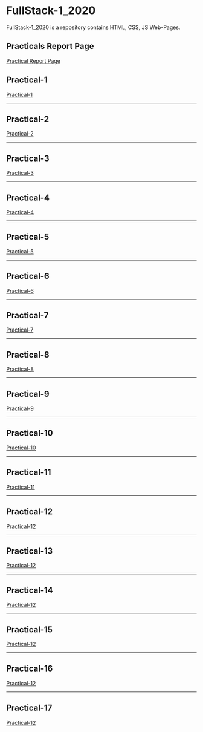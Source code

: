 # FullStack-1_2020
FullStack-1_2020 is a repository contains HTML, CSS, JS Web-Pages.

<h2>Practicals Report Page </h2>
<a href="https://vaishnavi8055.github.io/FullStack-1_2020/" target="_blank">Practical Report Page</a>

<h2>Practical-1</h2>
<a href="https://vaishnavi8055.github.io/FullStack-1_2020/Practicals/Practical-1.html" target="_blank">Practical-1</a>

<hr>

<h2>Practical-2</h2>
<a href="https://vaishnavi8055.github.io/FullStack-1_2020/Practicals/Practical-2.html" target="_blank">Practical-2</a>

<hr>

<h2>Practical-3</h2>
<a href="https://vaishnavi8055.github.io/FullStack-1_2020/Practicals/Practical-3.html" target="_blank">Practical-3</a>

<hr>

<h2>Practical-4</h2>
<a href="https://vaishnavi8055.github.io/FullStack-1_2020/Practicals/Practical-4.html" target="_blank">Practical-4</a>

<hr>

<h2>Practical-5</h2>
<a href="https://vaishnavi8055.github.io/FullStack-1_2020/Practicals/Practical-5.html" target="_blank">Practical-5</a>

<hr>

<h2>Practical-6</h2>
<a href="https://vaishnavi8055.github.io/FullStack-1_2020/Practicals/Practical-6.html" target="_blank">Practical-6</a>

<hr>

<h2>Practical-7</h2>
<a href="https://vaishnavi8055.github.io/FullStack-1_2020/Practicals/Practical-7.html" target="_blank">Practical-7</a>

<hr>

<h2>Practical-8</h2>
<a href="https://vaishnavi8055.github.io/FullStack-1_2020/Practicals/Practical-8.html" target="_blank">Practical-8</a>

<hr>

<h2>Practical-9</h2>
<a href="https://vaishnavi8055.github.io/FullStack-1_2020/Practicals/Practical-9.html" target="_blank">Practical-9</a>

<hr>

<h2>Practical-10</h2>
<a href="https://vaishnavi8055.github.io/FullStack-1_2020/Practicals/Practical-10.html" target="_blank">Practical-10</a>

<hr>

<h2>Practical-11</h2>
<a href="https://vaishnavi8055.github.io/FullStack-1_2020/Practicals/Practical-11.html" target="_blank">Practical-11</a>

<hr>

<h2>Practical-12</h2>
<a href="https://vaishnavi8055.github.io/FullStack-1_2020/Practicals/Practical-12.html" target="_blank">Practical-12</a>

<hr>

<h2>Practical-13</h2>
<a href="https://vaishnavi8055.github.io/FullStack-1_2020/Practicals/Practical-13.html" target="_blank">Practical-12</a>



<hr>

<h2>Practical-14</h2>
<a href="https://vaishnavi8055.github.io/FullStack-1_2020/Practicals/Practical-14.html" target="_blank">Practical-12</a>



<hr>

<h2>Practical-15</h2>
<a href="https://vaishnavi8055.github.io/FullStack-1_2020/Practicals/Practical-15.html" target="_blank">Practical-12</a>

<hr>

<h2>Practical-16</h2>
<a href="https://vaishnavi8055.github.io/FullStack-1_2020/Practicals/Practical-16.html" target="_blank">Practical-12</a>

<hr>

<h2>Practical-17</h2>
<a href="https://vaishnavi8055.github.io/FullStack-1_2020/Practicals/Practical-17.html" target="_blank">Practical-12</a>














